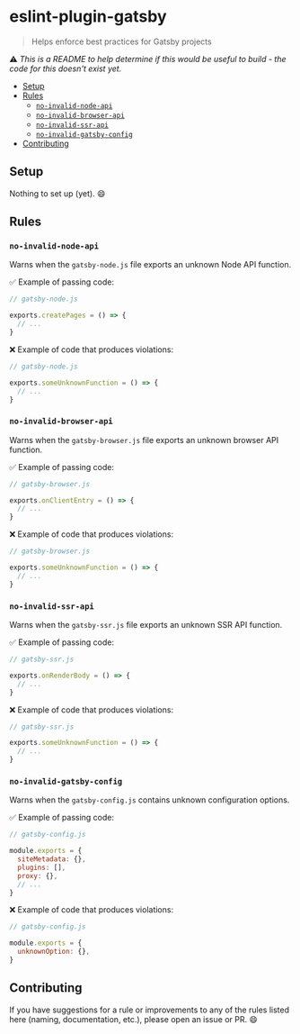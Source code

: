 # eslint-plugin-gatsby

> Helps enforce best practices for Gatsby projects

:warning: _This is a README to help determine if this would be useful to build - the code for this doesn't exist yet._

<!-- START doctoc generated TOC please keep comment here to allow auto update -->
<!-- DON'T EDIT THIS SECTION, INSTEAD RE-RUN doctoc TO UPDATE -->

- [Setup](#setup)
- [Rules](#rules)
  - [`no-invalid-node-api`](#no-invalid-node-api)
  - [`no-invalid-browser-api`](#no-invalid-browser-api)
  - [`no-invalid-ssr-api`](#no-invalid-ssr-api)
  - [`no-invalid-gatsby-config`](#no-invalid-gatsby-config)
- [Contributing](#contributing)

<!-- END doctoc generated TOC please keep comment here to allow auto update -->

## Setup

Nothing to set up (yet). :smile:

## Rules

### `no-invalid-node-api`

Warns when the `gatsby-node.js` file exports an unknown Node API function.

:white_check_mark: Example of passing code:

```js
// gatsby-node.js

exports.createPages = () => {
  // ...
}
```

:x: Example of code that produces violations:

```js
// gatsby-node.js

exports.someUnknownFunction = () => {
  // ...
}
```

### `no-invalid-browser-api`

Warns when the `gatsby-browser.js` file exports an unknown browser API function.

:white_check_mark: Example of passing code:

```js
// gatsby-browser.js

exports.onClientEntry = () => {
  // ...
}
```

:x: Example of code that produces violations:

```js
// gatsby-browser.js

exports.someUnknownFunction = () => {
  // ...
}
```

### `no-invalid-ssr-api`

Warns when the `gatsby-ssr.js` file exports an unknown SSR API function.

:white_check_mark: Example of passing code:

```js
// gatsby-ssr.js

exports.onRenderBody = () => {
  // ...
}
```

:x: Example of code that produces violations:

```js
// gatsby-ssr.js

exports.someUnknownFunction = () => {
  // ...
}
```

### `no-invalid-gatsby-config`

Warns when the `gatsby-config.js` contains unknown configuration options.

:white_check_mark: Example of passing code:

```js
// gatsby-config.js

module.exports = {
  siteMetadata: {},
  plugins: [],
  proxy: {},
  // ...
}
```

:x: Example of code that produces violations:

```js
// gatsby-config.js

module.exports = {
  unknownOption: {},
}
```

## Contributing

If you have suggestions for a rule or improvements to any of the rules listed here (naming, documentation, etc.), please open an issue or PR. :smile:
